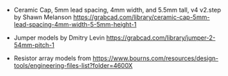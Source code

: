 
* Ceramic Cap, 5mm lead spacing, 4mm width, and 5.5mm tall, v4 v2.step by 
Shawn Melanson
https://grabcad.com/library/ceramic-cap-5mm-lead-spacing-4mm-width-5-5mm-height-1

* Jumper models by 
Dmitry Levin https://grabcad.com/library/jumper-2-54mm-pitch-1

* Resistor array models from https://www.bourns.com/resources/design-tools/engineering-files-list?folder=4600X